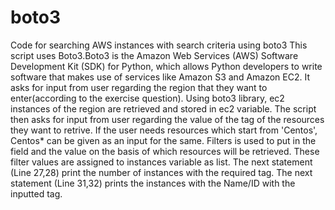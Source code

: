 # boto3
Code for searching AWS instances with search criteria using boto3
This script uses Boto3.Boto3 is the Amazon Web Services (AWS) Software Development Kit (SDK) for Python, which allows Python developers to write software that makes use of services like Amazon S3 and Amazon EC2.
It asks for input from user regarding the region that they want to enter(according to the exercise question). 
Using boto3 library, ec2 instances of the region are retrieved and stored in ec2 variable.
The script then asks for input from user regarding the value of the tag of the resources they want to retrive.
If the user needs resources which start from 'Centos', Centos* can be given as an input for the same.
Filters is used to put in the field and the value on the basis of which resources will be retrieved.
These filter values are assigned to instances variable as list.
The next statement (Line 27,28) print the number of instances with the required tag.
The next statement (Line 31,32) prints the instances with the Name/ID with the inputted tag.
